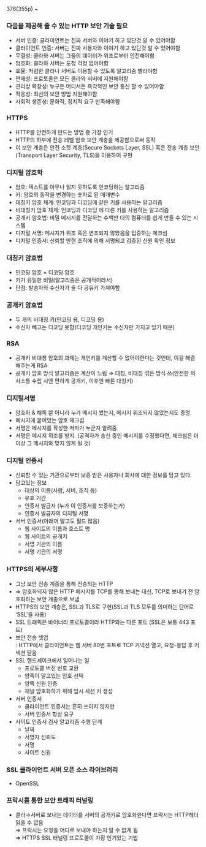 378(355p) ~

### 다음을 제공해 줄 수 있는 HTTP 보안 기술 필요

- 서버 인증: 클라이언트는 진짜 서버와 이야기 하고 있단것 알 수 있어야함
- 클라이언트 인증: 서버는 진짜 사용자와 이야기 하고 있단것 알 수 있어야함
- 무결성: 클라와 서버는 그들의 데이터가 위조로부터 안전해야함
- 암호화: 클라와 서버는 도청 걱정 없어야함
- 효율: 저렴한 클라나 서버도 이용할 수 있도록 알고리즘 빨라야함
- 편재성: 프로토콜은 모든 클라와 서버에 지원해야함
- 관리상 확장성: 누구든 어디서든 즉각적인 보안 통신 할 수 있어야함
- 적응성: 최선의 보안 방법 지원해야함
- 사회적 생존성: 문화적, 정치적 요구 만족해야함

### HTTPS

- HTTP를 안전하게 만드는 방법 중 가장 인기
- HTTP의 하부에 전송 레벨 암호 보안 계충을 제공함으로써 동작
- 이 보안 계층은 안전 소켓 계층(Secure Sockets Layer, SSL) 혹은 전송 계층 보안(Transport Layer Security, TLS)을 이용하여 구현

### 디지털 암호학

- 암호: 텍스트를 아무나 읽지 못하도록 인코딩하는 알고리즘
- 키: 암호의 동작을 변경하는 숫자로 된 매개변수
- 대칭키 암호 체계: 인코딩과 디코딩에 같은 키를 사용하는 알고리즘
- 비대칭키 암호 체계: 인코딩과 디코딩 에 다른 키를 사용하는 알고리즘
- 공개키 암호법: 비밀 메시지를 전달하는 수백만 대의 컴퓨터를 쉽게 만들 수 있는 시스템
- 디지털 서명: 메시지가 위조 혹은 변조되지 않았음을 입증하는 체크섬
- 디지털 인증서: 신뢰할 만한 조직에 의해 서명되고 검증된 신원 확인 정보

### 대칭키 암호법

- 인코딩 암호 = 디코딩 암호
- 키가 유일한 비밀(알고리즘은 공개적이라서)
- 단점: 발송자와 수신자가 둘 다 공유키 가져야함

### 공개키 암호법

- 두 개의 비대칭 키(인코딩 용, 디코딩 용)
- 수신자 빼고는 디코딩 못함(디코딩 개인키는 수신자만 가지고 있기 때문)

### RSA

- 공개키 비대칭 암호의 과제는 개인키를 계산할 수 없어야한다는 것인데, 이걸 해결해주는게 RSA
- 공개키 암호 방식 알고리즘은 계산이 느림 ⇒ 대칭, 비대칭 섞은 방식 쓰(안전한 의사소통 수립 시엔 편하게 공개키, 이후엔 빠른 대칭키)

### 디지털서명

- 암호화 & 해독 뿐 아니라 누가 메시지 썼는지, 메시지 위조되지 않았는지도 증명
- 메시지에 붙어있는 암호 체크섬
- 서명은 메시지를 작성한 저자가 누군지 알려줌
- 서명은 메시지 위조를 방지. (공격자가 송신 중인 메시지를 수정했다면, 체크섬은 더 이상 그 메시지와 맞지 않게 될 것)

### 디지털 인증서

- 신뢰할 수 있는 기관으로부터 보증 받은 사용자나 회사에 대한 정보를 담고 있다.
- 담고있는 정보
  - 대상의 이름(사람, 서버, 조직 등)
  - 유효 기간
  - 인증서 발급자 (누가 이 인증서를 보증하는가)
  - 인증서 발급자의 디지털 서명
- 서버 인증서(아래꺼 말고도 필드 많음)
  - 웹 사이트의 이름과 호스트 명
  - 웹 사이트의 공개키
  - 서명 기관의 이름
  - 서명 기관의 서명

### HTTPS의 세부사항

- 그냥 보안 전송 계증을 통해 전송되는 HTTP
- ⇒ 암호화되지 않은 HTTP 메시지를 TCP를 통해 보내는 대신, TCP로 보내기 전 암호화하는 보안 계충으로 보냄
- HTTPS의 보안 계층은, SSL과 TLS로 구현(SSL과 TLS 모두를 의미하는 단어로 ‘SSL'을 사용)
- SSL 트래픽은 바이너리 프로토콜이라 HTTP와는 다른 포트 (SSL은 보통 443 포트)
- 보안 전송 셋업  
  : HTTP에서 클라이언트는 웹 서버 80번 포트로 TCP 커넥션 열고, 요청-응답 후 커넥션 닫음
- SSL 핸드셰이크에서 일어나는 일
  - 프로토콜 버전 번호 교환
  - 양쪽이 알고있는 암호 선택
  - 양쪽 신원 인증
  - 채널 암호화하기 위해 임시 세션 키 생성
- 서버 인증서
  - 클라이언트 인증서는 흔히 쓰이지 않지만
  - 서버 인증서 항상 요구
- 사이트 인증서 검사 알고리즘 수행 단계
  - 날짜
  - 서명자 신뢰도
  - 서명
  - 사이트 신원

### SSL 클라이언트 서버 오픈 소스 라이브러리

- OpenSSL

### 프락시를 통한 보안 트래픽 터널링

- 클라→서버로 보내는 데이터를 서버의 공개키로 암호화한다면 프락시는 HTTP헤더 읽을 수 없음  
  ⇒ 프락시는 요청을 어디로 보내야 하는지 알 수 없게 됨  
  ⇒ HTTPS SSL 터널링 프로토콜이 가장 인기있는 기법
